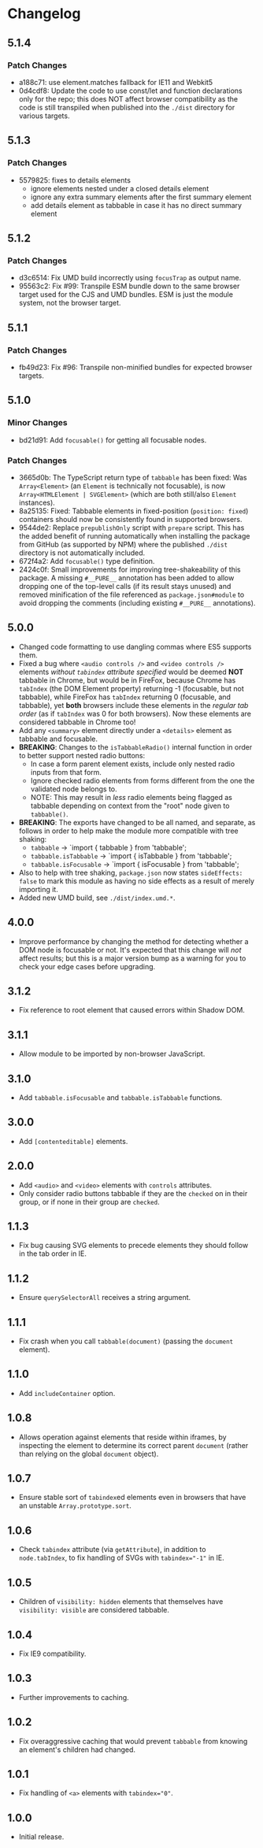 # Changelog

## 5.1.4

### Patch Changes

- a188c71: use element.matches fallback for IE11 and Webkit5
- 0d4cdf8: Update the code to use const/let and function declarations only for the repo; this does NOT affect browser compatibility as the code is still transpiled when published into the `./dist` directory for various targets.

## 5.1.3

### Patch Changes

- 5579825: fixes to details elements
  - ignore elements nested under a closed details element
  - ignore any extra summary elements after the first summary element
  - add details element as tabbable in case it has no direct summary element

## 5.1.2

### Patch Changes

- d3c6514: Fix UMD build incorrectly using `focusTrap` as output name.
- 95563c2: Fix #99: Transpile ESM bundle down to the same browser target used for the CJS and UMD bundles. ESM is just the module system, not the browser target.

## 5.1.1

### Patch Changes

- fb49d23: Fix #96: Transpile non-minified bundles for expected browser targets.

## 5.1.0

### Minor Changes

- bd21d91: Add `focusable()` for getting all focusable nodes.

### Patch Changes

- 3665d0b: The TypeScript return type of `tabbable` has been fixed: Was `Array<Element>` (an `Element` is technically not focusable), is now `Array<HTMLElement | SVGElement>` (which are both still/also `Element` instances).
- 8a25135: Fixed: Tabbable elements in fixed-position (`position: fixed`) containers should now be consistently found in supported browsers.
- 9544de2: Replace `prepublishOnly` script with `prepare` script. This has the added benefit of running automatically when installing the package from GitHub (as supported by NPM) where the published `./dist` directory is not automatically included.
- 672f4a2: Add `focusable()` type definition.
- 2424c0f: Small improvements for improving tree-shakeability of this package. A missing `#__PURE__` annotation has been added to allow dropping one of the top-level calls (if its result stays unused) and removed minification of the file referenced as `package.json#module` to avoid dropping the comments (including existing `#__PURE__` annotations).

## 5.0.0

- Changed code formatting to use dangling commas where ES5 supports them.
- Fixed a bug where `<audio controls />` and `<video controls />` elements _without `tabindex` attribute specified_ would be deemed **NOT** tabbable in Chrome, but would be in FireFox, because Chrome has `tabIndex` (the DOM Element property) returning -1 (focusable, but not tabbable), while FireFox has `tabIndex` returning 0 (focusable, and tabbable), yet **both** browsers include these elements in the _regular tab order_ (as if `tabIndex` was 0 for both browsers). Now these elements are considered tabbable in Chrome too!
- Add any `<summary>` element directly under a `<details>` element as tabbable and focusable.
- **BREAKING**: Changes to the `isTabbableRadio()` internal function in order to better support nested radio buttons:
  - In case a form parent element exists, include only nested radio inputs from that form.
  - Ignore checked radio elements from forms different from the one the validated node belongs to.
  - NOTE: This may result in _less_ radio elements being flagged as tabbable depending on context from the "root" node given to `tabbable()`.
- **BREAKING**: The exports have changed to be all named, and separate, as follows in order to help make the module more compatible with tree shaking:
  - `tabbable` -> `import { tabbable } from 'tabbable';
  - `tabbable.isTabbable` -> `import { isTabbable } from 'tabbable';
  - `tabbable.isFocusable` -> `import { isFocusable } from 'tabbable';
- Also to help with tree shaking, `package.json` now states `sideEffects: false` to mark this module as having no side effects as a result of merely importing it.
- Added new UMD build, see `./dist/index.umd.*`.

## 4.0.0

- Improve performance by changing the method for detecting whether a DOM node is focusable or not. It's expected that this change will _not_ affect results; but this is a major version bump as a warning for you to check your edge cases before upgrading.

## 3.1.2

- Fix reference to root element that caused errors within Shadow DOM.

## 3.1.1

- Allow module to be imported by non-browser JavaScript.

## 3.1.0

- Add `tabbable.isFocusable` and `tabbable.isTabbable` functions.

## 3.0.0

- Add `[contenteditable]` elements.

## 2.0.0

- Add `<audio>` and `<video>` elements with `controls` attributes.
- Only consider radio buttons tabbable if they are the `checked` on in their group, or if none in their group are `checked`.

## 1.1.3

- Fix bug causing SVG elements to precede elements they should follow in the tab order in IE.

## 1.1.2

- Ensure `querySelectorAll` receives a string argument.

## 1.1.1

- Fix crash when you call `tabbable(document)` (passing the `document` element).

## 1.1.0

- Add `includeContainer` option.

## 1.0.8

- Allows operation against elements that reside within iframes, by inspecting the element to determine its correct parent `document` (rather than relying on the global `document` object).

## 1.0.7

- Ensure stable sort of `tabindex`ed elements even in browsers that have an unstable `Array.prototype.sort`.

## 1.0.6

- Check `tabindex` attribute (via `getAttribute`), in addition to `node.tabIndex`, to fix handling of SVGs with `tabindex="-1"` in IE.

## 1.0.5

- Children of `visibility: hidden` elements that themselves have `visibility: visible` are considered tabbable.

## 1.0.4

- Fix IE9 compatibility.

## 1.0.3

- Further improvements to caching.

## 1.0.2

- Fix overaggressive caching that would prevent `tabbable` from knowing an element's children had changed.

## 1.0.1

- Fix handling of `<a>` elements with `tabindex="0"`.

## 1.0.0

- Initial release.
